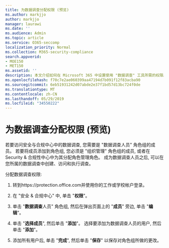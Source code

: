 ```yaml
---
title: 为数据调查分配权限 (预览)
ms.author: markjjo
author: markjjo
manager: laurawi
ms.date: ''
ms.audience: Admin
ms.topic: article
ms.service: O365-seccomp
localization_priority: Normal
ms.collection: M365-security-compliance
search.appverid:
- MOE150
- MET150
ms.assetid: ''
description: 本文介绍如何在 Microsoft 365 中设置使用 "数据调查" 工具所需的权限。
ms.openlocfilehash: f70c7e2ae060399aa47194d7b091f12f83acba90
ms.sourcegitcommit: 6eb51931242d07abde2e37f1bd57d13bc724f0de
ms.translationtype: MT
ms.contentlocale: zh-CN
ms.lasthandoff: 05/29/2019
ms.locfileid: "34550222"
---
```

# <a name="assign-permissions-for-data-investigations-preview"></a>为数据调查分配权限 (预览)

若要访问安全与合规中心中的数据调查, 您需要是 "数据调查人员" 角色组的成员。 若要将成员添加到角色组, 您必须是 "组织管理" 角色组的成员, 或者在 Security & 合规性中心中为其分配角色管理角色。 成为数据调查人员之后, 可以在您所属的数据调查中创建、访问和执行调查。

分配数据调查权限:

1. 转到https://protection.office.com并使用你的工作或学校帐户登录。

3. 在 "安全 & 合规中心" 中, 单击 "**权限**"。 

4. 单击 "**数据调查**人员" 角色组, 然后在弹出页面上的 "**成员**" 旁边, 单击 "**编辑**"。

5. 单击 "**选择成员**", 然后单击 "**添加**"。 选择要添加为数据调查人员的用户, 然后单击 "**添加**"。

6. 添加所有用户后, 单击 "**完成**", 然后单击 "**保存**" 以保存对角色组所做的更改。